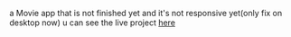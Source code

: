 a Movie app that is not finished yet and it's not responsive yet(only fix on desktop now) 
u can see the live project [here](https://movielibrary-alirezadana.netlify.app/)
